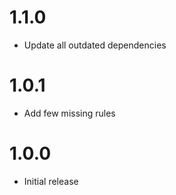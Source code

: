 # 1.1.0
-   Update all outdated dependencies

# 1.0.1
-   Add few missing rules

# 1.0.0
-   Initial release
